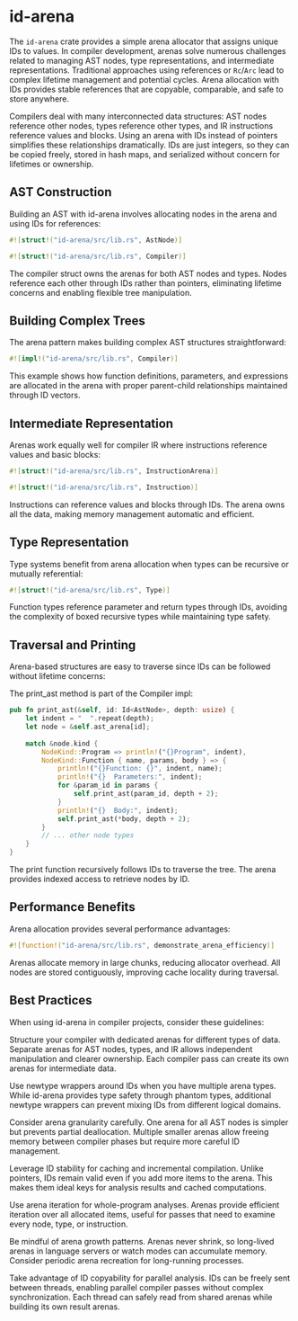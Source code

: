 # id-arena

The `id-arena` crate provides a simple arena allocator that assigns unique IDs to values. In compiler development, arenas solve numerous challenges related to managing AST nodes, type representations, and intermediate representations. Traditional approaches using references or `Rc`/`Arc` lead to complex lifetime management and potential cycles. Arena allocation with IDs provides stable references that are copyable, comparable, and safe to store anywhere.

Compilers deal with many interconnected data structures: AST nodes reference other nodes, types reference other types, and IR instructions reference values and blocks. Using an arena with IDs instead of pointers simplifies these relationships dramatically. IDs are just integers, so they can be copied freely, stored in hash maps, and serialized without concern for lifetimes or ownership.

## AST Construction

Building an AST with id-arena involves allocating nodes in the arena and using IDs for references:

```rust
#![struct!("id-arena/src/lib.rs", AstNode)]
```

```rust
#![struct!("id-arena/src/lib.rs", Compiler)]
```

The compiler struct owns the arenas for both AST nodes and types. Nodes reference each other through IDs rather than pointers, eliminating lifetime concerns and enabling flexible tree manipulation.

## Building Complex Trees

The arena pattern makes building complex AST structures straightforward:

```rust
#![impl!("id-arena/src/lib.rs", Compiler)]
```

This example shows how function definitions, parameters, and expressions are allocated in the arena with proper parent-child relationships maintained through ID vectors.

## Intermediate Representation

Arenas work equally well for compiler IR where instructions reference values and basic blocks:

```rust
#![struct!("id-arena/src/lib.rs", InstructionArena)]
```

```rust
#![struct!("id-arena/src/lib.rs", Instruction)]
```

Instructions can reference values and blocks through IDs. The arena owns all the data, making memory management automatic and efficient.

## Type Representation

Type systems benefit from arena allocation when types can be recursive or mutually referential:

```rust
#![struct!("id-arena/src/lib.rs", Type)]
```

Function types reference parameter and return types through IDs, avoiding the complexity of boxed recursive types while maintaining type safety.

## Traversal and Printing

Arena-based structures are easy to traverse since IDs can be followed without lifetime concerns:

The print_ast method is part of the Compiler impl:

```rust
pub fn print_ast(&self, id: Id<AstNode>, depth: usize) {
    let indent = "  ".repeat(depth);
    let node = &self.ast_arena[id];
    
    match &node.kind {
        NodeKind::Program => println!("{}Program", indent),
        NodeKind::Function { name, params, body } => {
            println!("{}Function: {}", indent, name);
            println!("{}  Parameters:", indent);
            for &param_id in params {
                self.print_ast(param_id, depth + 2);
            }
            println!("{}  Body:", indent);
            self.print_ast(*body, depth + 2);
        }
        // ... other node types
    }
}
```

The print function recursively follows IDs to traverse the tree. The arena provides indexed access to retrieve nodes by ID.

## Performance Benefits

Arena allocation provides several performance advantages:

```rust
#![function!("id-arena/src/lib.rs", demonstrate_arena_efficiency)]
```

Arenas allocate memory in large chunks, reducing allocator overhead. All nodes are stored contiguously, improving cache locality during traversal.

## Best Practices

When using id-arena in compiler projects, consider these guidelines:

Structure your compiler with dedicated arenas for different types of data. Separate arenas for AST nodes, types, and IR allows independent manipulation and clearer ownership. Each compiler pass can create its own arenas for intermediate data.

Use newtype wrappers around IDs when you have multiple arena types. While id-arena provides type safety through phantom types, additional newtype wrappers can prevent mixing IDs from different logical domains.

Consider arena granularity carefully. One arena for all AST nodes is simpler but prevents partial deallocation. Multiple smaller arenas allow freeing memory between compiler phases but require more careful ID management.

Leverage ID stability for caching and incremental compilation. Unlike pointers, IDs remain valid even if you add more items to the arena. This makes them ideal keys for analysis results and cached computations.

Use arena iteration for whole-program analyses. Arenas provide efficient iteration over all allocated items, useful for passes that need to examine every node, type, or instruction.

Be mindful of arena growth patterns. Arenas never shrink, so long-lived arenas in language servers or watch modes can accumulate memory. Consider periodic arena recreation for long-running processes.

Take advantage of ID copyability for parallel analysis. IDs can be freely sent between threads, enabling parallel compiler passes without complex synchronization. Each thread can safely read from shared arenas while building its own result arenas.